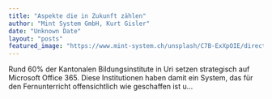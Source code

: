```yaml
---
title: "Aspekte die in Zukunft zählen"
author: "Mint System GmbH, Kurt Gisler"
date: "Unknown Date"
layout: "posts"
featured_image: "https://www.mint-system.ch/unsplash/C7B-ExXpOIE/direction.jpe"
---
```


Rund 60% der Kantonalen Bildungsinstitute in Uri setzen strategisch auf Microsoft Office 365. Diese Institutionen haben damit ein System, das für den Fernunterricht offensichtlich wie geschaffen ist u...

